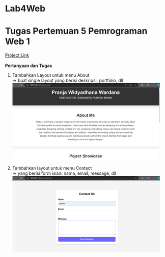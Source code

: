 # Lab4Web
# Tugas Pertemuan 5 Pemrograman Web 1 <br>

[Project Link](https://pranaa22.github.io/Lab4Web/)<br>
<br>
**Pertanyaan dan Tugas** <br> 
1. Tambahkan Layout untuk menu About <br>
=> buat single layout yang berisi deskripsi, portfolio, dll <br>
 <img src="/Lab4Web(File)/about.png" img><br>
 
2. Tambahkan layout untuk menu Contact <br>
=> yang berisi form isian: nama, email, message, dll <br>
<img src="/Lab4Web(File)/contact.png" img><br>
 
 

